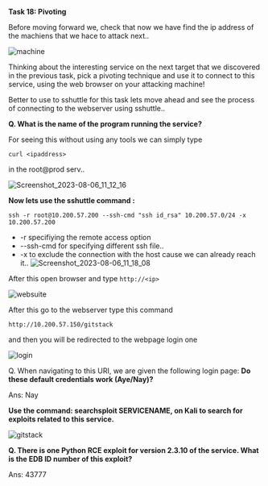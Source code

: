 **Task 18: Pivoting**

Before moving forward we, check that now we have find the ip address of the machiens that we hace to attack next..

![machine](https://github.com/Anirudh-Saxena/Wreath-Writeup-THM/assets/73027020/6a89d099-0071-4de1-980a-59437902d440)


Thinking about the interesting service on the next target that we discovered in the previous task, pick a pivoting technique and use it to connect to this service, using the web browser on your attacking machine!  

Better to use to sshuttle for this task lets move ahead and see the process of connecting to the webserver using sshuttle..

**Q.  What is the name of the program running the service?**

For seeing this without using any tools we can simply type

    curl <ipaddress>

in the root@prod serv..

![Screenshot_2023-08-06_11_12_16](https://github.com/Anirudh-Saxena/Wreath-Writeup-THM/assets/73027020/ec3cfbef-bcb1-42a7-a47b-725c4696332b)


**Now lets use the sshuttle command :**

    ssh -r root@10.200.57.200 --ssh-cmd "ssh id_rsa" 10.200.57.0/24 -x 10.200.57.200

- -r specifiying the remote access option
- --ssh-cmd for specifying different ssh file..
- -x to exclude the connection with the host cause we can already reach it..
![Screenshot_2023-08-06_11_18_08](https://github.com/Anirudh-Saxena/Wreath-Writeup-THM/assets/73027020/71e9d815-8526-4664-ac9a-d9fc8abf19d6)

After this open browser and type `http://<ip>`


![websuite](https://github.com/Anirudh-Saxena/Wreath-Writeup-THM/assets/73027020/d45b66d1-37f5-4e56-afbf-d20b1216934a)


After this go to the webserver type this command

    http://10.200.57.150/gitstack


and then you will be redirected to the webpage login one


![login](https://github.com/Anirudh-Saxena/Wreath-Writeup-THM/assets/73027020/34a30122-af81-441f-bbf6-896e2faae67b)


Q. When navigating to this URI, we are given the following login page:
**Do these default credentials work (Aye/Nay)?**

Ans: Nay

**Use the command: searchsploit SERVICENAME, on Kali to search for exploits related to this service.**

![gitstack](https://github.com/Anirudh-Saxena/Wreath-Writeup-THM/assets/73027020/f9608f33-69dc-4943-9c68-914defb932db)

**Q. There is one Python RCE exploit for version 2.3.10 of the service. What is the EDB ID number of this exploit?**

Ans: 43777



